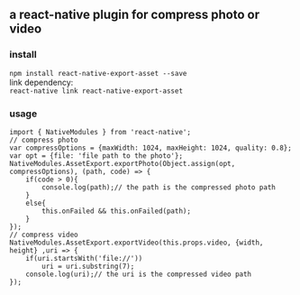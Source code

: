 ## a react-native plugin for compress photo or video  
### install  
`npm install react-native-export-asset --save`  
link dependency:  
`react-native link react-native-export-asset`  

### usage  
    import { NativeModules } from 'react-native';  
    // compress photo  
    var compressOptions = {maxWidth: 1024, maxHeight: 1024, quality: 0.8};
    var opt = {file: 'file path to the photo'};
    NativeModules.AssetExport.exportPhoto(Object.assign(opt, compressOptions), (path, code) => {
        if(code > 0){
            console.log(path);// the path is the compressed photo path
        }
        else{
            this.onFailed && this.onFailed(path);
        }
    });  
    // compress video  
    NativeModules.AssetExport.exportVideo(this.props.video, {width, height} ,uri => {
        if(uri.startsWith('file://'))
            uri = uri.substring(7);
        console.log(uri);// the uri is the compressed video path
    });

